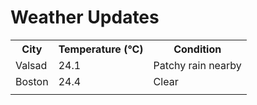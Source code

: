 # Weather Updates

<!-- WEATHER-UPDATE-START -->
<table><tr><th>City</th><th>Temperature (°C)</th><th>Condition</th></tr><tr><td>Valsad</td><td>24.1</td><td>Patchy rain nearby</td></tr><tr><td>Boston</td><td>24.4</td><td>Clear</td></tr><tr><td></td><td></td><td></td></tr></table>
<!-- WEATHER-UPDATE-END -->
